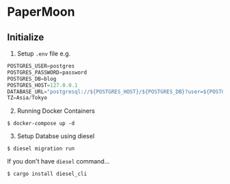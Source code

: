 # PaperMoon

## Initialize
1. Setup `.env` file
e.g.
```python
POSTGRES_USER=postgres
POSTGRES_PASSWORD=password
POSTGRES_DB=blog
POSTGRES_HOST=127.0.0.1
DATABASE_URL="postgresql://${POSTGRES_HOST}/${POSTGRES_DB}?user=${POSTGRES_USER}&password=${POSTGRES_PASSWORD}"
TZ=Asia/Tokyo
```

2. Running Docker Containers
```
$ docker-compose up -d
```

3.  Setup Databse using diesel
```
$ diesel migration run
```
If you don't have `diesel` command...  
```
$ cargo install diesel_cli
```

